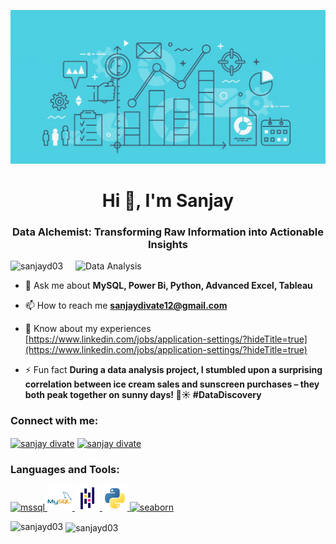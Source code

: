 ![logo](https://github.com/SanjayD03/SanjayD03/blob/main/Data%20Analyst%20github.jpg)
<h1 align="center">Hi 👋, I'm Sanjay</h1>
<h3 align="center">Data Alchemist: Transforming Raw Information into Actionable Insights</h3>
<img align="right" alt="Data Analysis" width="400" src="https://media4.giphy.com/media/v1.Y2lkPTc5MGI3NjExendqem8yMmZxZzl5bGM0NDZwM25rNDF3YW9qbWhnMTV3cXZ1OGJ2MSZlcD12MV9naWZzX3NlYXJjaCZjdD1n/3oKIPEqDGUULpEU0aQ/giphy.gif">
<p align="left"> <img src="https://komarev.com/ghpvc/?username=sanjayd03&label=Profile%20views&color=0e75b6&style=flat" alt="sanjayd03" /> </p>

- 💬 Ask me about **MySQL, Power Bi, Python, Advanced Excel, Tableau**

- 📫 How to reach me **sanjaydivate12@gmail.com**

- 📄 Know about my experiences [https://www.linkedin.com/jobs/application-settings/?hideTitle=true](https://www.linkedin.com/jobs/application-settings/?hideTitle=true)

- ⚡ Fun fact **During a data analysis project, I stumbled upon a surprising correlation between ice cream sales and sunscreen purchases – they both peak together on sunny days! 🍦☀️ #DataDiscovery**

<h3 align="left">Connect with me:</h3>
<p align="left">
<a href="https://linkedin.com/in/sanjay divate" target="blank"><img align="center" src="https://raw.githubusercontent.com/rahuldkjain/github-profile-readme-generator/master/src/images/icons/Social/linked-in-alt.svg" alt="sanjay divate" height="30" width="40" /></a>
<a href="https://dribbble.com/sanjay divate" target="blank"><img align="center" src="https://raw.githubusercontent.com/rahuldkjain/github-profile-readme-generator/master/src/images/icons/Social/dribbble.svg" alt="sanjay divate" height="30" width="40" /></a>
</p>

<h3 align="left">Languages and Tools:</h3>
<p align="left"> <a href="https://www.microsoft.com/en-us/sql-server" target="_blank" rel="noreferrer"> <img src="https://www.svgrepo.com/show/303229/microsoft-sql-server-logo.svg" alt="mssql" width="40" height="40"/> </a> <a href="https://www.mysql.com/" target="_blank" rel="noreferrer"> <img src="https://raw.githubusercontent.com/devicons/devicon/master/icons/mysql/mysql-original-wordmark.svg" alt="mysql" width="40" height="40"/> </a> <a href="https://pandas.pydata.org/" target="_blank" rel="noreferrer"> <img src="https://raw.githubusercontent.com/devicons/devicon/2ae2a900d2f041da66e950e4d48052658d850630/icons/pandas/pandas-original.svg" alt="pandas" width="40" height="40"/> </a> <a href="https://www.python.org" target="_blank" rel="noreferrer"> <img src="https://raw.githubusercontent.com/devicons/devicon/master/icons/python/python-original.svg" alt="python" width="40" height="40"/> </a> <a href="https://seaborn.pydata.org/" target="_blank" rel="noreferrer"> <img src="https://seaborn.pydata.org/_images/logo-mark-lightbg.svg" alt="seaborn" width="40" height="40"/> </a> </p>

<p><img align="left" src="https://github-readme-stats.vercel.app/api/top-langs?username=sanjayd03&show_icons=true&locale=en&layout=compact" alt="sanjayd03" /></p>

<p>&nbsp;<img align="center" src="https://github-readme-stats.vercel.app/api?username=sanjayd03&show_icons=true&locale=en" alt="sanjayd03" /></p>
